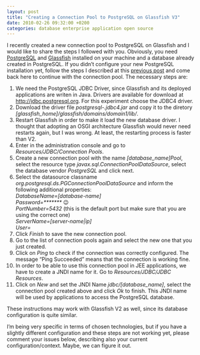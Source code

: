 ```yaml
---
layout: post
title: "Creating a Connection Pool to PostgreSQL on Glassfish V3"
date: 2010-02-26 09:32:00 +0200
categories: database enterprise application open source
---
```


I recently created a new connection pool to PostgreSQL on Glassfish and I would like to share the steps I followed with you. Obviously, you need <a href="http://www.postgresql.org/">PostgreSQL</a> and <a href="http://glassfish.dev.java.net/">Glassfish</a> installed on your machine and a database already created in PostgreSQL. If you didn’t configure your new PostgreSQL installation yet, follow the steps I described at this <a href="http://69.89.31.239/~hildeber/?p=190">previous post</a> and come back here to continue with the connection pool. The necessary steps are:

<ol>
<li>We need the PostgreSQL JDBC Driver, since Glassfish and its deployed applications are writen in Java. Drivers are available for download at <a href="http://jdbc.postgresql.org/" target="_blank">http://jdbc.postgresql.org</a>. For this experiment choose the JDBC4 driver.</li>
<li>Download the driver file <i>postgresql-<version>.jdbc4.jar</i> and copy it to the diretory <i>[glassfish_home]/glassfish/domains/domain1/lib/</i>.</li>
<li>Restart Glassfish in order to make it load the new database driver. I thought that adopting an OSGI architecture Glassfish would never need restarts again, but I was wrong. At least, the restarting process is faster than V2.</li>
<li>Enter in the administration console and go to <i>Resources/JDBC/Connection Pools</i>.</li>
<li>Create a new connection pool with the name <i>[database_name]Pool</i>, select the resource type <i>javax.sql.ConnectionPoolDataSource</i>, select the database vendor <i>PostgreSQL</i> and click next.</li>
<li>Select the datasource classname <i>org.postgresql.ds.PGConnectionPoolDataSource</i> and inform the following additional properties:<br/><i>DatabaseName=[database-name]</i><br/><i>Password=*******</i> 😉<br/><i>PortNumber=5432</i> (this is the default port but make sure that you are using the correct one)<br/><i>ServerName=[server-name|ip]</i><br/><i>User=<database-username></i></li>
<li>Click <i>Finish</i> to save the new connection pool.</li>
<li>Go to the list of connection pools again and select the new one that you just created.</li>
<li>Click on <i>Ping</i> to check if the connection was correctly configured. The message “Ping Succeeded” means that the connection is working fine.</li>
<li>In order to be able to use this connection pool in JEE applications, we have to create a JNDI name for it. Go to <i>Resources/JDBC/JDBC Resources</i>.</li>
<li>Click on <i>New</i> and set the JNDI Name <i>jdbc/[database_name]</i>, select the connection pool created above and click <i>Ok</i> to finish. This JNDI name will be used by applications to access the PostgreSQL database.</li>
</ol>
These instructions may work with Glassfish V2 as well, since its database configuration is quite similar.

I’m being very specific in terms of chosen technologies, but if you have a slightly different configuration and these steps are not working yet, please comment your issues below, describing also your current configuration/context. Maybe, we can figure it out.
